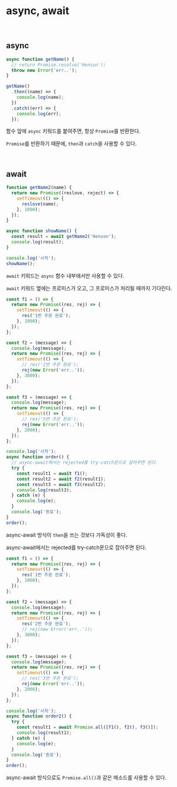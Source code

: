# async, await

<br />

## async

```javascript
async function getName() {
  // return Promise.resolve('Henson');
  throw new Error('err..');
}

getName()
  .then((name) => {
    console.log(name);
  })
  .catch((err) => {
    console.log(err);
  });
```

함수 앞에 `async` 키워드를 붙여주면, 항상 `Promise`를 반환한다.

`Promise`를 반환하기 때문에, `then`과 `catch`을 사용할 수 있다.

<br />

## await

```javascript
function getName2(name) {
  return new Promise((reslove, reject) => {
    setTimeout(() => {
      reslove(name);
    }, 1000);
  });
}

async function showName() {
  const result = await getName2('Henson');
  console.log(result);
}

console.log('시작');
showName();
```

`await` 키워드는 `async` 함수 내부에서만 사용할 수 있다.

`await` 키워드 옆에는 프로미스가 오고, 그 프로미스가 처리될 때까지 기다린다.

```javascript
const f1 = () => {
  return new Promise((res, rej) => {
    setTimeout(() => {
      res('1번 주문 완료');
    }, 1000);
  });
};

const f2 = (message) => {
  console.log(message);
  return new Promise((res, rej) => {
    setTimeout(() => {
      // res('2번 주문 완료');
      rej(new Error('err..'));
    }, 3000);
  });
};

const f3 = (message) => {
  console.log(message);
  return new Promise((res, rej) => {
    setTimeout(() => {
      // res('3번 주문 완료');
      rej(new Error('err..'));
    }, 2000);
  });
};

console.log('시작');
async function order() {
  // async-await에서는 rejected를 try-catch문으로 잡아주면 된다.
  try {
    const result1 = await f1();
    const result2 = await f2(result1);
    const result3 = await f3(result2);
    console.log(result3);
  } catch (e) {
    console.log(e);
  }
  console.log('종료');
}
order();
```

async-await 방식이 `then`을 쓰는 것보다 가독성이 좋다.

async-await에서는 rejected를 try-catch문으로 잡아주면 된다.

```javascript
const f1 = () => {
  return new Promise((res, rej) => {
    setTimeout(() => {
      res('1번 주문 완료');
    }, 1000);
  });
};

const f2 = (message) => {
  console.log(message);
  return new Promise((res, rej) => {
    setTimeout(() => {
      res('2번 주문 완료');
      // rej(new Error('err..'));
    }, 3000);
  });
};

const f3 = (message) => {
  console.log(message);
  return new Promise((res, rej) => {
    setTimeout(() => {
      // res('3번 주문 완료');
      rej(new Error('err..'));
    }, 2000);
  });
};

console.log('시작');
async function order2() {
  try {
    const result1 = await Promise.all([f1(), f2(), f3()]);
    console.log(result1);
  } catch (e) {
    console.log(e);
  }
  console.log('종료');
}
order();
```

async-await 방식으로도 `Promise.all()`과 같은 메소드를 사용할 수 있다.
